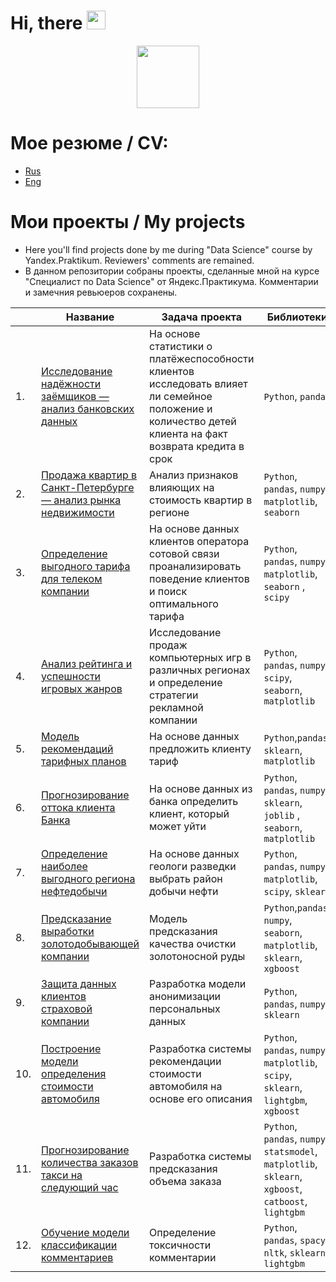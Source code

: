
<h1> 
  Hi, there 
  <img src="https://media.giphy.com/media/hvRJCLFzcasrR4ia7z/giphy.gif" width="30px"/ >
</h1>

<div id="header" align="center">
  <img src="https://media.giphy.com/media/M9gbBd9nbDrOTu1Mqx/giphy.gif" width="100"/>
</div>

# Мое резюме / CV:
- [Rus](https://github.com/ratihkm/ratihkm/blob/main/Mkhitar_Ovsepian_CV_rus.pdf)
- [Eng](https://github.com/ratihkm/ratihkm/blob/main/Mkhitar_Ovsepian_CV_eng.pdf)

# Мои проекты / My projects
- Here you'll find projects done by me during "Data Science" course by Yandex.Praktikum. Reviewers' comments are remained.  
- В данном репозитории собраны проекты, сделанные мной на курсе "Специалист по Data Science" от Яндекс.Практикума. Комментарии и замечния ревьюеров сохранены.

| |Название|Задача проекта|Библиотеки|Статус|
|--|----|----|-|-|
|1.| [Исследование надёжности заёмщиков — анализ банковских данных](https://github.com/ratihkm/Yandex-DS/blob/main/bank_reliability_Scorer.ipynb) | На основе статистики о платёжеспособности клиентов исследовать влияет ли семейное положение и количество детей клиента на факт возврата кредита в срок| `Python`, `pandas` |<center>✔️</center>|
|2.| [Продажа квартир в Санкт-Петербурге — анализ рынка недвижимости](https://github.com/ratihkm/Yandex-DS/blob/main/apartment_price.ipynb) | Анализ признаков влияющих на стоимость квартир в регионе | `Python`, `pandas`, `numpy`, `matplotlib`, `seaborn`|<center>✔️</center>| 
|3.| [Определение выгодного тарифа для телеком компании](https://github.com/ratihkm/Yandex-DS/blob/main/best_tarif_determination.ipynb) | На основе данных клиентов оператора сотовой связи проанализировать поведение клиентов и поиск оптимального тарифа | `Python`, `pandas`, `numpy`, `matplotlib`, `seaborn` , `scipy` |<center>✔️</center>|
|4.| [Анализ рейтинга и успешности игровых жанров](https://github.com/ratihkm/Yandex-DS/blob/main/game_industry.ipynb) | Исследование продаж компьютерных игр в различных регионах и определение стратегии рекламной компании| `Python`, `pandas`, `numpy`, `scipy`, `seaborn`, `matplotlib` |<center>✔️</center>|
|5.| [Модель рекомендаций тарифных планов](https://github.com/ratihkm/Yandex-DS/blob/main/tarif_recommendation.ipynb) | На основе данных предложить клиенту тариф | `Python`,`pandas`, `sklearn`, `matplotlib`|<center>✔️</center>|
|6.| [Прогнозирование оттока клиента Банка](https://github.com/ratihkm/Yandex-DS/blob/main/loss_of_clients.ipynb) | На основе данных из банка определить клиент, который может уйти| `Python`, `pandas`, `numpy`, `sklearn`, `joblib` , `seaborn`, `matplotlib`|<center>✔️</center>| 
|7.| [Определение наиболее выгодного региона нефтедобычи](https://github.com/ratihkm/Yandex-DS/blob/main/oil_region_selection.ipynb) | На основе данных геологи разведки выбрать район добычи нефти| `Python`, `pandas`, `numpy`, `matplotlib`, `scipy`, `sklearn` |<center>✔️</center>|
|8.| [Предсказание выработки золотодобывающей компании](https://github.com/ratihkm/Yandex-DS/blob/main/gold_recovery.ipynb) | Модель предсказания качества очистки золотоносной руды| `Python`,`pandas`, `numpy`, `seaborn`, `matplotlib`, `sklearn`, `xgboost` |<center>✔️</center>| 
|9.| [ Защита данных клиентов страховой компании](https://github.com/ratihkm/Yandex-DS/blob/main/data_security.ipynb) | Разработка модели анонимизации персональных данных| `Python`, `pandas`, `numpy`, `sklearn` |<center>✔️</center>| 
|10.| [Построение модели определения стоимости автомобиля](https://github.com/ratihkm/Yandex-DS/blob/main/car_price_suggestion.ipynb) | Разработка системы рекомендации стоимости автомобиля на основе его описания| `Python`, `pandas`, `numpy`, `matplotlib`, `scipy`, `sklearn`, `lightgbm`, `xgboost` |<center>✔️</center>| 
|11.| [Прогнозирование количества заказов такси на следующий час](https://github.com/ratihkm/Yandex-DS/blob/main/taxi_forecast.ipynb) | Разработка системы предсказания объема заказа |`Python`, `pandas`, `numpy`, `statsmodel`, `matplotlib`, `sklearn`, `xgboost`, `catboost`, `lightgbm`|<center>✔️</center>| 
|12.| [Обучение модели классификации комментариев](https://github.com/ratihkm/Yandex-DS/blob/main/nlp_comment_sorting.ipynb) | Определение токсичности комментарии |`Python`, `pandas`, `spacy`, `nltk`, `sklearn`, `lightgbm`|<center>✔️</center>| 
